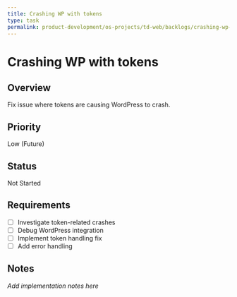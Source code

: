 ```yaml
---
title: Crashing WP with tokens
type: task
permalink: product-development/os-projects/td-web/backlogs/crashing-wp-with-tokens
---
```


# Crashing WP with tokens

## Overview
Fix issue where tokens are causing WordPress to crash.

## Priority
Low (Future)

## Status
Not Started

## Requirements
- [ ] Investigate token-related crashes
- [ ] Debug WordPress integration
- [ ] Implement token handling fix
- [ ] Add error handling

## Notes
_Add implementation notes here_